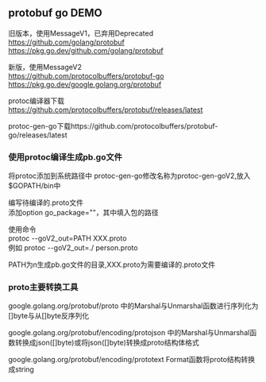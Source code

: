 ## protobuf go DEMO

旧版本，使用MessageV1，已弃用Deprecated  
https://github.com/golang/protobuf  
https://pkg.go.dev/github.com/golang/protobuf

新版，使用MessageV2  
https://github.com/protocolbuffers/protobuf-go  
https://pkg.go.dev/google.golang.org/protobuf

protoc编译器下载 https://github.com/protocolbuffers/protobuf/releases/latest

protoc-gen-go下载https://github.com/protocolbuffers/protobuf-go/releases/latest

### 使用protoc编译生成pb.go文件
将protoc添加到系统路径中
protoc-gen-go修改名称为protoc-gen-goV2,放入$GOPATH/bin中

编写待编译的.proto文件  
添加option go_package=""，其中填入包的路径

使用命令  
protoc --goV2_out=PATH XXX.proto  
例如 protoc --goV2_out=./ person.proto  

PATH为n生成pb.go文件的目录,XXX.proto为需要编译的.proto文件

### proto主要转换工具
google.golang.org/protobuf/proto
中的Marshal与Unmarshal函数进行序列化为[]byte与从[]byte反序列化  

google.golang.org/protobuf/encoding/protojson
中的Marshal与Unmarshal函数转换成json([]byte)或将json([]byte)转换成proto结构体格式

google.golang.org/protobuf/encoding/prototext
Format函数将proto结构转换成string

